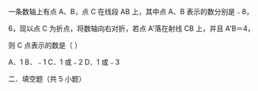 一条数轴上有点 A、B，点 C 在线段 AB 上，其中点 A、B 表示的数分别是﹣8，

 6，现以点 C 为折点，将数轴向右对折，若点 A'落在射线 CB 上，并且 A'B＝4，

 则 C 点表示的数是（      ）

 A．1           B．﹣1         C．1 或﹣2             D．1 或﹣3

二．填空题（共 5 小题）
